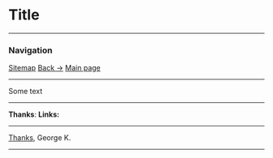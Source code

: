 # Title
---
### Navigation
[Sitemap](./site_map.md)
[Back ->](./site_map.md)
[Main page](README.md)

----
Some text


---
**Thanks**:
**Links:**


---
[Thanks](../../../../notes/Thanks_page.md),
George K.

---